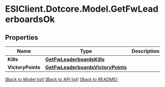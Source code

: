 # ESIClient.Dotcore.Model.GetFwLeaderboardsOk
## Properties

Name | Type | Description | Notes
------------ | ------------- | ------------- | -------------
**Kills** | [**GetFwLeaderboardsKills**](GetFwLeaderboardsKills.md) |  | 
**VictoryPoints** | [**GetFwLeaderboardsVictoryPoints**](GetFwLeaderboardsVictoryPoints.md) |  | 

[[Back to Model list]](../README.md#documentation-for-models) [[Back to API list]](../README.md#documentation-for-api-endpoints) [[Back to README]](../README.md)

